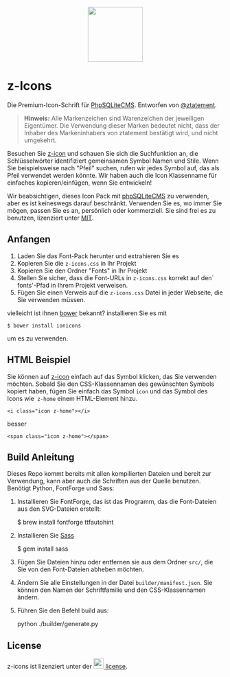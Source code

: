 
<p align="center"><img src="https://z-icon.demo-seite.com/assets/images/z-icon-logo.svg" width=128px height=auto></p>

# z-Icons

Die Premium-Icon-Schrift für [PhpSQLiteCMS](https://github.com/ztatement/phpsqlitecms/). Entworfen von [@ztatement](https://twitter.com/ztatement).

> **Hinweis:** Alle Markenzeichen sind Warenzeichen der jeweiligen Eigentümer. Die Verwendung dieser Marken bedeutet nicht, dass der Inhaber des Markeninhabers von ztatement bestätigt wird, und nicht umgekehrt.

Besuchen Sie [z-icon](https://z-icon.demo-seite.com/) und schauen Sie sich die Suchfunktion an, die Schlüsselwörter identifiziert gemeinsamen Symbol Namen und Stile. Wenn Sie beispielsweise nach "Pfeil" suchen, rufen wir jedes Symbol auf, das als Pfeil verwendet werden könnte. Wir haben auch die Icon Klassenname für einfaches kopieren/einfügen, wenn Sie entwickeln!

Wir beabsichtigen, dieses Icon Pack mit [phpSQLiteCMS](http://demo-seite.com/path/to/phpsqlitecms/) zu verwenden, aber es ist keineswegs darauf beschränkt. Verwenden Sie es, wo immer Sie mögen, passen Sie es an, persönlich oder kommerziell. Sie sind frei es zu benutzen, lizenziert unter [MIT](http://opensource.org/licenses/MIT).


## Anfangen

1. Laden Sie das Font-Pack herunter und extrahieren Sie es
2. Kopieren Sie die `z-icons.css` in Ihr Projekt
3. Kopieren Sie den Ordner "Fonts" in Ihr Projekt
4. Stellen Sie sicher, dass die Font-URLs in `z-icons.css` korrekt auf den` fonts'-Pfad in Ihrem Projekt verweisen.
5. Fügen Sie einen Verweis auf die `z-icons.css` Datei in jeder Webseite, die Sie verwenden müssen.

    
vielleicht ist ihnen [bower](http://bower.io/) bekannt?
installieren Sie es mit
   
    $ bower install ionicons

um es zu verwenden.



## HTML Beispiel

Sie können auf [z-icon](https://z-icon.demo-seite.com) einfach auf das Symbol klicken, das Sie verwenden möchten. Sobald Sie den CSS-Klassennamen des gewünschten Symbols kopiert haben, fügen Sie einfach das Symbol `icon` und das Symbol des Icons wie` z-home` einem HTML-Element hinzu.

    <i class="icon z-home"></i>
  besser

    <span class="icon z-home"></span>



## Build Anleitung

Dieses Repo kommt bereits mit allen kompilierten Dateien und bereit zur Verwendung, kann aber auch die Schriften aus der Quelle benutzen. Benötigt Python, FontForge und Sass:

1. Installieren Sie FontForge, das ist das Programm, das die Font-Dateien aus den SVG-Dateien erstellt:

    $ brew install fontforge ttfautohint

2. Installieren Sie [Sass](http://sass-lang.com/)

    $ gem install sass

3. Fügen Sie Dateien hinzu oder entfernen sie aus dem Ordner `src/`, die Sie von den Font-Dateien abheben möchten.

4. Ändern Sie alle Einstellungen in der Datei `builder/manifest.json`. Sie können den Namen der Schriftfamilie und den CSS-Klassennamen ändern.

5. Führen Sie den Befehl build aus:

    python ./builder/generate.py



## License

z-icons ist lizenziert unter der [<img src="http://www.z-icon.com/assets/images/mit.svg" width=24px height=auto> license](https://opensource.org/licenses/MIT).
